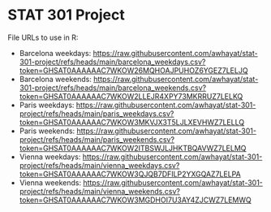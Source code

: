 # STAT 301 Project

File URLs to use in R:

- Barcelona weekdays: https://raw.githubusercontent.com/awhayat/stat-301-project/refs/heads/main/barcelona_weekdays.csv?token=GHSAT0AAAAAAC7WKOW26MQHOAJPUHOZ6YGEZ7LELJQ
- Barcelona weekends: https://raw.githubusercontent.com/awhayat/stat-301-project/refs/heads/main/barcelona_weekends.csv?token=GHSAT0AAAAAAC7WKOW2LLEJR4XPY73MKRRUZ7LELKQ
- Paris weekdays: https://raw.githubusercontent.com/awhayat/stat-301-project/refs/heads/main/paris_weekdays.csv?token=GHSAT0AAAAAAC7WKOW3MKVJX3T5LJLXEVHWZ7LELLQ
- Paris weekends: https://raw.githubusercontent.com/awhayat/stat-301-project/refs/heads/main/paris_weekends.csv?token=GHSAT0AAAAAAC7WKOW2ITBSWJLJHKTBQAVWZ7LELMQ
- Vienna weekdays: https://raw.githubusercontent.com/awhayat/stat-301-project/refs/heads/main/vienna_weekdays.csv?token=GHSAT0AAAAAAC7WKOW3QJQB7DFILP2YXGQAZ7LELPA
- Vienna weekends: https://raw.githubusercontent.com/awhayat/stat-301-project/refs/heads/main/vienna_weekends.csv?token=GHSAT0AAAAAAC7WKOW3MGDHOI7U3AY4ZJCWZ7LEMWQ
